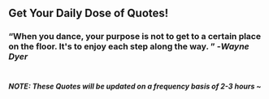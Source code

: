 ## Get Your Daily Dose of Quotes!
### <q>When you dance, your purpose is not to get to a certain place on the floor. It's to enjoy each step along the way. </q> -<em>Wayne Dyer</em> <br><br>
##### NOTE: These Quotes will be updated on a frequency basis of 2-3 hours ~
